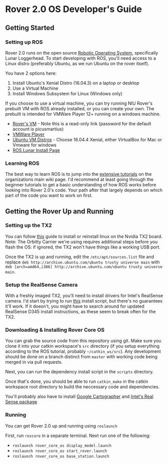 # Rover 2.0 OS Developer's Guide
## Getting Started
### Setting up ROS
Rover 2.0 runs on the open source [Robotic Operating System](https://www.ros.org), specifically Lunar Loggerhead. To start developing with ROS, you'll need access to a Linux distro (preferably Ubuntu, as we run Ubuntu on the rover itself).

You have 2 options here:
1. Install Ubuntu's Xenial Distro (16.04.3) on a laptop or desktop
2. Use a Virtual Machine
3. Install Windows Subsystem for Linux (Windows only)

If you choose to use a virtual machine, you can try running NIU Rover's prebuilt VM with ROS already installed, or you can create your own. The prebuilt is intended for VMWare Player 12+ running on a windows machine.

* [Rover's VM](https://www.dropbox.com/sh/jpjyvxjzwur0kr5/AACAhvjKlyJO1A8gTY04oAKDa?dl=0) - Note this is a read-only link (password for the default account is picusmartius)
* [VMWare Player](https://my.vmware.com/en/web/vmware/free#desktop_end_user_computing/vmware_workstation_player/14_0)
* [Ubuntu VM Distros](https://www.osboxes.org/ubuntu/) - Choose 16.04.4 Xenial, either VirtualBox for Mac or Vmware for windows
* [ROS Lunar Install Page](http://wiki.ros.org/lunar/Installation)

### Learning ROS
The best way to learn ROS is to jump into the [extensive tutorials](http://wiki.ros.org/ROS/Tutorials) on the organizations main wiki page. I'd recommend at least going through the beginner tutorials to get a basic understanding of how ROS works before looking into Rover 2.0's code. Your path after that largely depends on which part of the code you want to work on first.

## Getting the Rover Up and Running

### Setting up the TX2
You can follow [this](https://github.com/NVIDIA-Jetson/jetson-trashformers/wiki/Jetson%E2%84%A2-Flashing-and-Setup-Guide-for-a-Connect-Tech-Carrier-Board) guide to install or reinstall linux on the Nvidia TX2 board. Note: The Orbitty Carrier we're using requires additional steps before you flash the OS: if ignored, the TX2 won't have things like a working USB port.

Once the TX2 is up and running, edit the `/etc/apt/sources.list` file and replace `deb http://archive.ubuntu.com/ubuntu trusty universe main` with `deb [arch=amd64,i386] http://archive.ubuntu.com/ubuntu trusty universe main`.

### Setup the RealSense Camera
With a freshly imaged TX2, you'll need to install drivers for Intel's RealSense camera. I'd start by trying to run [this](https://github.com/syedharoonalam/installLibrealsenseTX2) install script, but there's no guarantees it'll work. If it doesn't, you might have to search around for updated RealSense D345 install instructions, as these seem to break often for the TX2.

### Downloading & Installing Rover Core OS

You can grab the source code from this repository using git. Make sure you clone it into your catkin workspace's `src` directory (if you setup everything according to the ROS tutorial, probably `~/catkin_ws/src`). Any development should be done on a branch distinct from `master` with working code being merged in via pull requests. 

Next, you can run the dependency install script in the `scripts` directory.

Once that's done, you should be able to run `catkin_make` in the catkin workspace root directory to build the neccessary code and dependencies.

You'll probably also have to install [Google Cartographer](https://google-cartographer-ros.readthedocs.io/en/latest/index.html) and [Intel's Real Sense package](http://wiki.ros.org/RealSense)

### Running
You can get Rover 2.0 up and running using `roslaunch`

First, run `roscore` in a separate terminal. Next run one of the following:
* `roslaunch rover_core_os display_model.launch`
* `roslaunch rover_core_os start_rover.launch`
* `roslaunch rover_core_os base_station.launch`
